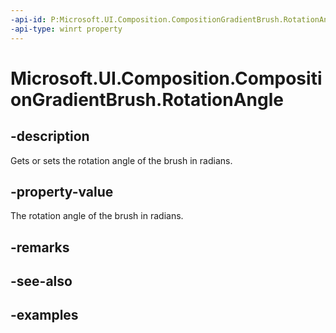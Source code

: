 ```yaml
---
-api-id: P:Microsoft.UI.Composition.CompositionGradientBrush.RotationAngle
-api-type: winrt property
---
```


<!-- Property syntax.
public float RotationAngle { get;  set; }
-->

# Microsoft.UI.Composition.CompositionGradientBrush.RotationAngle

## -description

Gets or sets the rotation angle of the brush in radians.

## -property-value

The rotation angle of the brush in radians.

## -remarks

## -see-also

## -examples

